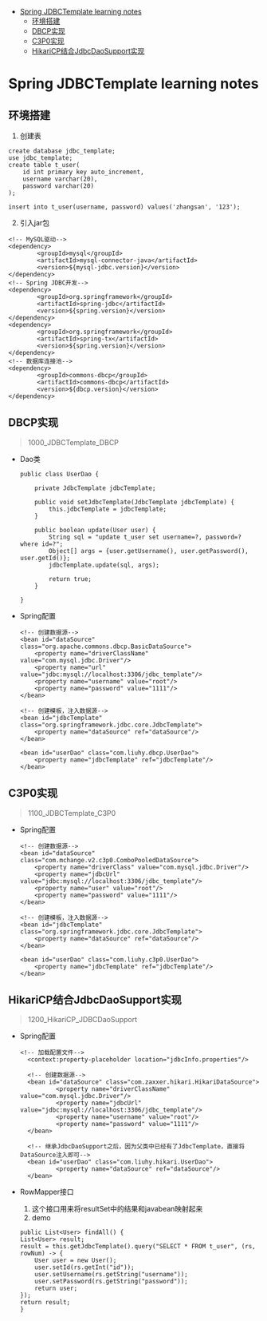 <!-- TOC depthFrom:1 depthTo:6 withLinks:1 updateOnSave:1 orderedList:0 -->

- [Spring JDBCTemplate learning notes](#spring-jdbctemplate-learning-notes)
	- [环境搭建](#环境搭建)
	- [DBCP实现](#dbcp实现)
	- [C3P0实现](#c3p0实现)
	- [HikariCP结合JdbcDaoSupport实现](#hikaricp结合jdbcdaosupport实现)

<!-- /TOC -->
# Spring JDBCTemplate learning notes

## 环境搭建

1. 创建表

  ```
  create database jdbc_template;
  use jdbc_template;
  create table t_user(
	  id int primary key auto_increment,
	  username varchar(20),
	  password varchar(20)
  );

  insert into t_user(username, password) values('zhangsan', '123');
  ```

2. 引入jar包

  ```
  <!-- MySQL驱动-->
  <dependency>
		  <groupId>mysql</groupId>
		  <artifactId>mysql-connector-java</artifactId>
		  <version>${mysql-jdbc.version}</version>
  </dependency>
  <!-- Spring JDBC开发-->
  <dependency>
		  <groupId>org.springframework</groupId>
		  <artifactId>spring-jdbc</artifactId>
		  <version>${spring.version}</version>
  </dependency>
  <dependency>
		  <groupId>org.springframework</groupId>
		  <artifactId>spring-tx</artifactId>
		  <version>${spring.version}</version>
  </dependency>
  <!-- 数据库连接池-->
  <dependency>
		  <groupId>commons-dbcp</groupId>
		  <artifactId>commons-dbcp</artifactId>
		  <version>${dbcp.version}</version>
  </dependency>
  ```

## DBCP实现

> 1000_JDBCTemplate_DBCP

- Dao类

  ```
  public class UserDao {

      private JdbcTemplate jdbcTemplate;

      public void setJdbcTemplate(JdbcTemplate jdbcTemplate) {
          this.jdbcTemplate = jdbcTemplate;
      }

      public boolean update(User user) {
          String sql = "update t_user set username=?, password=? where id=?";
          Object[] args = {user.getUsername(), user.getPassword(), user.getId()};
          jdbcTemplate.update(sql, args);

          return true;
      }

  }
  ```

- Spring配置

  ```
  <!-- 创建数据源-->
  <bean id="dataSource" class="org.apache.commons.dbcp.BasicDataSource">
      <property name="driverClassName" value="com.mysql.jdbc.Driver"/>
      <property name="url" value="jdbc:mysql://localhost:3306/jdbc_template"/>
      <property name="username" value="root"/>
      <property name="password" value="1111"/>
  </bean>

  <!-- 创建模板，注入数据源-->
  <bean id="jdbcTemplate" class="org.springframework.jdbc.core.JdbcTemplate">
      <property name="dataSource" ref="dataSource"/>
  </bean>

  <bean id="userDao" class="com.liuhy.dbcp.UserDao">
      <property name="jdbcTemplate" ref="jdbcTemplate"/>
  </bean>
  ```

## C3P0实现

> 1100_JDBCTemplate_C3P0

- Spring配置

  ```
  <!-- 创建数据源-->
  <bean id="dataSource" class="com.mchange.v2.c3p0.ComboPooledDataSource">
      <property name="driverClass" value="com.mysql.jdbc.Driver"/>
      <property name="jdbcUrl" value="jdbc:mysql://localhost:3306/jdbc_template"/>
      <property name="user" value="root"/>
      <property name="password" value="1111"/>
  </bean>

  <!-- 创建模板，注入数据源-->
  <bean id="jdbcTemplate" class="org.springframework.jdbc.core.JdbcTemplate">
      <property name="dataSource" ref="dataSource"/>
  </bean>

  <bean id="userDao" class="com.liuhy.c3p0.UserDao">
      <property name="jdbcTemplate" ref="jdbcTemplate"/>
  </bean>
  ```

## HikariCP结合JdbcDaoSupport实现

> 1200_HikariCP_JDBCDaoSupport

- Spring配置

  ```
  <!-- 加载配置文件-->
    <context:property-placeholder location="jdbcInfo.properties"/>

    <!-- 创建数据源-->
    <bean id="dataSource" class="com.zaxxer.hikari.HikariDataSource">
            <property name="driverClassName" value="com.mysql.jdbc.Driver"/>
            <property name="jdbcUrl" value="jdbc:mysql://localhost:3306/jdbc_template"/>
            <property name="username" value="root"/>
            <property name="password" value="1111"/>
    </bean>

    <!-- 继承JdbcDaoSupport之后，因为父类中已经有了JdbcTemplate，直接将DataSource注入即可-->
    <bean id="userDao" class="com.liuhy.hikari.UserDao">
            <property name="dataSource" ref="dataSource"/>
    </bean>
  ```

- RowMapper接口

  1. 这个接口用来将resultSet中的结果和javabean映射起来
  2. demo

    ```
    public List<User> findAll() {
    List<User> result;
    result = this.getJdbcTemplate().query("SELECT * FROM t_user", (rs, rowNum) -> {
        User user = new User();
        user.setId(rs.getInt("id"));
        user.setUsername(rs.getString("username"));
        user.setPassword(rs.getString("password"));
        return user;
    });
    return result;
    }
    ```

